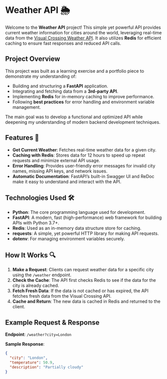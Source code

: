 # Weather API 🌦️

Welcome to the **Weather API** project! This simple yet powerful API provides current weather information for cities around the world, leveraging real-time data from the [Visual Crossing Weather API](https://www.visualcrossing.com/weather-api). It also utilizes **Redis** for efficient caching to ensure fast responses and reduced API calls.

## Project Overview

This project was built as a learning exercise and a portfolio piece to demonstrate my understanding of:
- Building and structuring a **FastAPI** application.
- Integrating and fetching data from a **3rd-party API**.
- Implementing **Redis** for in-memory caching to improve performance.
- Following **best practices** for error handling and environment variable management.

The main goal was to develop a functional and optimized API while deepening my understanding of modern backend development techniques.

## Features 🚀

- **Get Current Weather**: Fetches real-time weather data for a given city.
- **Caching with Redis**: Stores data for 12 hours to speed up repeat requests and minimize external API usage.
- **Error Handling**: Provides user-friendly error messages for invalid city names, missing API keys, and network issues.
- **Automatic Documentation**: FastAPI’s built-in Swagger UI and ReDoc make it easy to understand and interact with the API.

## Technologies Used 🛠️

- **Python**: The core programming language used for development.
- **FastAPI**: A modern, fast (high-performance) web framework for building APIs with Python 3.7+.
- **Redis**: Used as an in-memory data structure store for caching.
- **requests**: A simple, yet powerful HTTP library for making API requests.
- **dotenv**: For managing environment variables securely.

## How It Works 🔍

1. **Make a Request**: Clients can request weather data for a specific city using the `/weather` endpoint.
2. **Check the Cache**: The API first checks Redis to see if the data for the city is already cached.
3. **Fetch Fresh Data**: If the data is not cached or has expired, the API fetches fresh data from the Visual Crossing API.
4. **Cache and Return**: The new data is cached in Redis and returned to the client.

## Example Request & Response

**Endpoint**: `/weather?city=London`

**Sample Response**:
```json
{
  "city": "London",
  "temperature": 50.9,
  "description": "Partially cloudy"
}
